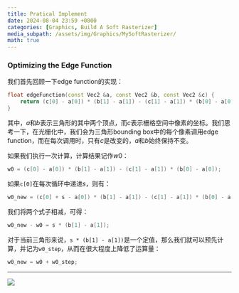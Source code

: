 ```yaml
---
title: Pratical Implement 
date: 2024-08-04 23:59 +0800
categories: [Graphics, Build A Soft Rasterizer]
media_subpath: /assets/img/Graphics/MySoftRasterizer/
math: true
---
```


### Optimizing the Edge Function

我们首先回顾一下edge function的实现：

```c++
float edgeFunction(const Vec2 &a, const Vec2 &b, const Vec2 &c) {
    return (c[0] - a[0]) * (b[1] - a[1]) - (c[1] - a[1]) * (b[0] - a[0]);
}
```

其中，$a$和$b$表示三角形的其中两个顶点，而$c$表示栅格空间中像素的坐标。我们思考一下，在光栅化中，我们会为三角形bounding box中的每个像素调用edge function，而在每次调用时，只有$c$是改变的，$a$和$b$始终保持不变。

如果我们执行一次计算，计算结果记作$w0$：

```c++
w0 = (c[0] - a[0]) * (b[1] - a[1]) - (c[1] - a[1]) * (b[0] - a[0]);
```

如果`c[0]`在每次循环中递进$s$，则有：

```c++
w0_new = (c[0] + s - a[0]) * (b[1] - a[1]) - (c[1] - a[1]) * (b[0] - a[0]);
```

我们将两个式子相减，可得：

```c++
w0_new - w0 = s * (b[1] - a[1]);
```

对于当前三角形来说，`s * (b[1] - a[1])`是一个定值，那么我们就可以预先计算，并记为`w0_step`，从而在很大程度上降低了运算量：

```c++
w0_new = w0 + w0_step;
```

---

![](vertex-transform-pipeline.png)
